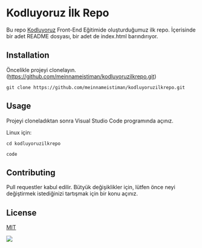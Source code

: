 # Kodluyoruz İlk Repo

Bu repo [Kodluyoruz](https://kodluyoruz.org) Front-End Eğitimide oluşturduğumuz ilk repo. İçerisinde bir adet README dosyası, bir adet de index.html barındırıyor.

## Installation
Öncelikle projeyi clonelayın. (https://github.com/meinnameistiman/kodluyoruzilkrepo.git) 

```git clone https://github.com/meinnameistiman/kodluyoruzilkrepo.git```

## Usage
Projeyi cloneladıktan sonra Visual Studio Code programında açınız.

Linux için:

```cd kodluyoruzilkrepo```

```code```

## Contributing
Pull requestler kabul edilir. Bütyük değişiklikler için, lütfen önce neyi değiştirmek istediğinizi tartışmak için bir konu açınız.

## License
[MIT](https://choosealicense.com/licenses/mit/)

![](https://github.com/replikyazilim/kodluyoruzilkrepo/blob/main/screen.png)